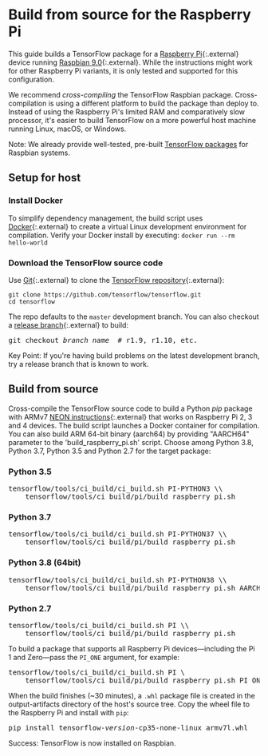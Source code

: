 # Build from source for the Raspberry Pi

This guide builds a TensorFlow package for a
[Raspberry Pi](https://www.raspberrypi.org/){:.external} device running
[Raspbian 9.0](https://www.raspberrypi.org/downloads/raspbian/){:.external}.
While the instructions might work for other Raspberry Pi variants, it is only
tested and supported for this configuration.

We recommend *cross-compiling* the TensorFlow Raspbian package. Cross-compilation
is using a different platform to build the package than deploy to. Instead of
using the Raspberry Pi's limited RAM and comparatively slow processor, it's
easier to build TensorFlow on a more powerful host machine running Linux, macOS,
or Windows.

Note: We already provide well-tested, pre-built [TensorFlow packages](./pip.md)
for Raspbian systems.


## Setup for host

### Install Docker

To simplify dependency management, the build script uses
[Docker](https://docs.docker.com/install/){:.external} to create a virtual Linux
development environment for compilation. Verify your Docker install by executing:
`docker run --rm hello-world`

### Download the TensorFlow source code

Use [Git](https://git-scm.com/){:.external} to clone the
[TensorFlow repository](https://github.com/tensorflow/tensorflow){:.external}:

<pre class="devsite-click-to-copy">
<code class="devsite-terminal">git clone https://github.com/tensorflow/tensorflow.git</code>
<code class="devsite-terminal">cd tensorflow</code>
</pre>

The repo defaults to the `master` development branch. You can also checkout a
[release branch](https://github.com/tensorflow/tensorflow/releases){:.external}
to build:

<pre class="devsite-terminal prettyprint lang-bsh">
git checkout <em>branch_name</em>  # r1.9, r1.10, etc.
</pre>

Key Point: If you're having build problems on the latest development branch, try
a release branch that is known to work.


## Build from source

Cross-compile the TensorFlow source code to build a Python *pip* package with
ARMv7
[NEON instructions](https://developer.arm.com/technologies/neon){:.external}
that works on Raspberry Pi 2, 3 and 4 devices. The build script launches a
Docker container for compilation. You can also build ARM 64-bit binary (aarch64)
by providing "AARCH64" parameter to the 'build_raspberry_pi.sh' script. Choose
among Python 3.8, Python 3.7, Python 3.5 and Python 2.7 for the target package:

<div class="ds-selector-tabs">
  <section>
    <h3>Python 3.5</h3>
<pre class="devsite-terminal prettyprint lang-bsh">
tensorflow/tools/ci_build/ci_build.sh PI-PYTHON3 \\
    tensorflow/tools/ci_build/pi/build_raspberry_pi.sh
</pre>
  </section>
  <section>
    <h3>Python 3.7</h3>
<pre class="devsite-terminal prettyprint lang-bsh">
tensorflow/tools/ci_build/ci_build.sh PI-PYTHON37 \\
    tensorflow/tools/ci_build/pi/build_raspberry_pi.sh
</pre>
  </section>
  <section>
    <h3>Python 3.8 (64bit)</h3>
<pre class="devsite-terminal prettyprint lang-bsh">
tensorflow/tools/ci_build/ci_build.sh PI-PYTHON38 \\
    tensorflow/tools/ci_build/pi/build_raspberry_pi.sh AARCH64
</pre>
  </section>
  <section>
    <h3>Python 2.7</h3>
<pre class="devsite-terminal prettyprint lang-bsh">
tensorflow/tools/ci_build/ci_build.sh PI \\
    tensorflow/tools/ci_build/pi/build_raspberry_pi.sh
</pre>
  </section>
</div><!--/ds-selector-tabs-->

To build a package that supports all Raspberry Pi devices—including the Pi 1 and
Zero—pass the `PI_ONE` argument, for example:

<pre class="devsite-terminal prettyprint lang-bsh">
tensorflow/tools/ci_build/ci_build.sh PI \
    tensorflow/tools/ci_build/pi/build_raspberry_pi.sh PI_ONE
</pre>

When the build finishes (~30 minutes), a `.whl` package file is created in the
output-artifacts directory of the host's source tree. Copy the wheel file to the
Raspberry Pi and install with `pip`:

<pre class="devsite-terminal devsite-click-to-copy">
pip install tensorflow-<var>version</var>-cp35-none-linux_armv7l.whl
</pre>

Success: TensorFlow is now installed on Raspbian.
